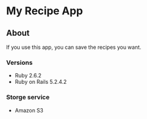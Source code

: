 # My Recipe App

## About

If you use this app, you can save the recipes you want.


### Versions
- Ruby 2.6.2
- Ruby on Rails 5.2.4.2

### Storge service
- Amazon S3

